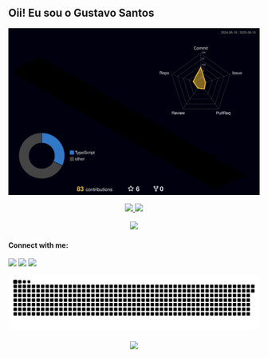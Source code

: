 ## Oii! Eu sou o Gustavo Santos

![Status](https://raw.githubusercontent.com/gsantos20/gsantos20/output/profile-night-rainbow.svg)

<div align="center">
  <a href="https://github.com/gsantos20">
    <img height="205em" src="https://github-readme-stats.vercel.app/api?username=gsantos20&show_icons=true&theme=dracula&include_all_commits=true&count_private=false"/>
    <img height="205em" src="https://github-readme-stats.vercel.app/api/top-langs/?username=gsantos20&layout=compact&langs_count=7&theme=dracula"/>
  </a>
</div>

 <div align="center"><br>

   <a href="https://skillicons.dev"   >
    <img src="https://skillicons.dev/icons?i=git,vscode,cs,dotnet,typescript,angular,react,next,tailwind,sass,nodejs,nest,aws,azure,docker,github,linux,postman,vercel,bootstrap,mongodb,postgres,discord,linkedin,instagram" />
  </a>

  <!--<img align="right" alt="Rafa-yoda" src="https://cdn.discordapp.com/attachments/795358919417397249/825430589581688872/hi.gif">-->
</div>

#### Connect with me:

<a href="https://instagram.com/visk.js" target="_blank"><img src="https://img.shields.io/badge/-Instagram-%23E4405F?style=for-the-badge&logo=instagram&logoColor=white" target="_blank"></a>
<a href ="mailto:nerisgs20@gmail.com"><img src="https://img.shields.io/badge/Gmail-D14836?style=for-the-badge&logo=gmail&logoColor=white" target="_blank"></a>
<a href="https://www.linkedin.com/in/gsantos20" target="_blank"><img src="https://img.shields.io/badge/-LinkedIn-%230077B5?style=for-the-badge&logo=linkedin&logoColor=white" target="_blank"></a>
  
<div align="center"> 
  <picture>
    <source media="(prefers-color-scheme: dark)" srcset="https://raw.githubusercontent.com/gsantos20/gsantos20/output/github-contribution-grid-snake-dark.svg">
    <source media="(prefers-color-scheme: light)" srcset="https://raw.githubusercontent.com/gsantos20/gsantos20/output/github-contribution-grid-snake.svg">
    <img alt="github contribution grid snake animation" src="https://raw.githubusercontent.com/gsantos20/gsantos20/output/github-contribution-grid-snake.svg">
  </picture>
</div>

####
<div align="center">
  <img src="https://github-profile-trophy.vercel.app/?username=isaac545454&row=1&column=6&theme=dracula&margin-w=15&margin-h=15"/>
</div>
